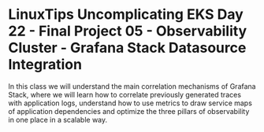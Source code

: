 # LinuxTips Uncomplicating EKS Day 22 - Final Project 05 - Observability Cluster - Grafana Stack Datasource Integration

In this class we will understand the main correlation mechanisms of Grafana Stack, where we will learn how to correlate previously generated traces with application logs, understand how to use metrics to draw service maps of application dependencies and optimize the three pillars of observability in one place in a scalable way.